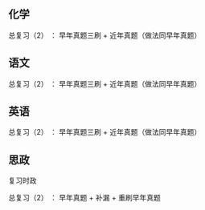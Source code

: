 ## 化学

  总复习（2） ： 早年真题三刷 + 近年真题（做法同早年真题）
  
## 语文

  总复习（2） ： 早年真题三刷 + 近年真题（做法同早年真题）
  
## 英语

  总复习（2） ： 早年真题三刷 + 近年真题（做法同早年真题）
  
## 思政

  复习时政

  总复习（2） ： 早年真题 + 补漏 + 重刷早年真题
  
  

